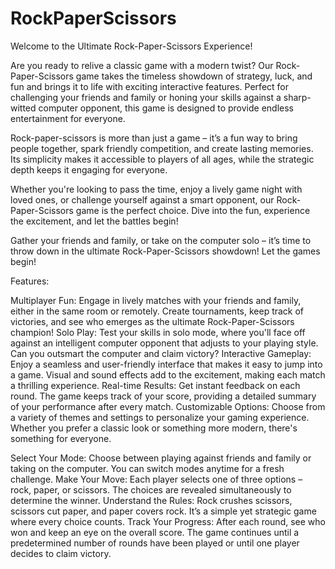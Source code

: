 # RockPaperScissors

Welcome to the Ultimate Rock-Paper-Scissors Experience!

Are you ready to relive a classic game with a modern twist? Our Rock-Paper-Scissors game takes the timeless showdown of strategy, luck, and fun and brings it to life with exciting interactive features. Perfect for challenging your friends and family or honing your skills against a sharp-witted computer opponent, this game is designed to provide endless entertainment for everyone.

Rock-paper-scissors is more than just a game – it’s a fun way to bring people together, spark friendly competition, and create lasting memories. Its simplicity makes it accessible to players of all ages, while the strategic depth keeps it engaging for everyone.

Whether you're looking to pass the time, enjoy a lively game night with loved ones, or challenge yourself against a smart opponent, our Rock-Paper-Scissors game is the perfect choice. Dive into the fun, experience the excitement, and let the battles begin!

Gather your friends and family, or take on the computer solo – it’s time to throw down in the ultimate Rock-Paper-Scissors showdown!
 Let the games begin!

 Features:

Multiplayer Fun: Engage in lively matches with your friends and family, either in the same room or remotely. Create tournaments, keep track of victories, and see who emerges as the ultimate Rock-Paper-Scissors champion!
Solo Play: Test your skills in solo mode, where you'll face off against an intelligent computer opponent that adjusts to your playing style. Can you outsmart the computer and claim victory?
Interactive Gameplay: Enjoy a seamless and user-friendly interface that makes it easy to jump into a game. Visual and sound effects add to the excitement, making each match a thrilling experience.
Real-time Results: Get instant feedback on each round. The game keeps track of your score, providing a detailed summary of your performance after every match.
Customizable Options: Choose from a variety of themes and settings to personalize your gaming experience. Whether you prefer a classic look or something more modern, there's something for everyone.



Select Your Mode: Choose between playing against friends and family or taking on the computer. You can switch modes anytime for a fresh challenge.
Make Your Move: Each player selects one of three options – rock, paper, or scissors. The choices are revealed simultaneously to determine the winner.
Understand the Rules: Rock crushes scissors, scissors cut paper, and paper covers rock. It’s a simple yet strategic game where every choice counts.
Track Your Progress: After each round, see who won and keep an eye on the overall score. The game continues until a predetermined number of rounds have been played or until one player decides to claim victory.